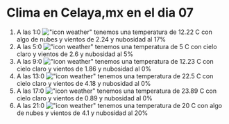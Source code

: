 # Clima en Celaya,mx en el dia 07

1. A las 1:0 !["icon weather"](http://openweathermap.org/img/w/02n.png) tenemos una temperatura de 12.22 C con algo de nubes y  vientos de 2.24 y nubosidad al 17%
1. A las 5:0 !["icon weather"](http://openweathermap.org/img/w/01n.png) tenemos una temperatura de 5 C con cielo claro y  vientos de 2.6 y nubosidad al 5%
1. A las 9:0 !["icon weather"](http://openweathermap.org/img/w/01d.png) tenemos una temperatura de 12.23 C con cielo claro y  vientos de 1.86 y nubosidad al 0%
1. A las 13:0 !["icon weather"](http://openweathermap.org/img/w/01d.png) tenemos una temperatura de 22.5 C con cielo claro y  vientos de 4.18 y nubosidad al 0%
1. A las 17:0 !["icon weather"](http://openweathermap.org/img/w/01d.png) tenemos una temperatura de 23.89 C con cielo claro y  vientos de 0.89 y nubosidad al 0%
1. A las 21:0 !["icon weather"](http://openweathermap.org/img/w/02n.png) tenemos una temperatura de 20 C con algo de nubes y  vientos de 4.1 y nubosidad al 20%
